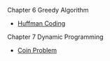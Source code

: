 Chapter 6 Greedy Algorithm
* [Huffman Coding](./huffman-declaration-steps.md)

Chapter 7 Dynamic Programming
* [Coin Problem](./dp-cpp-worksheet.md)
